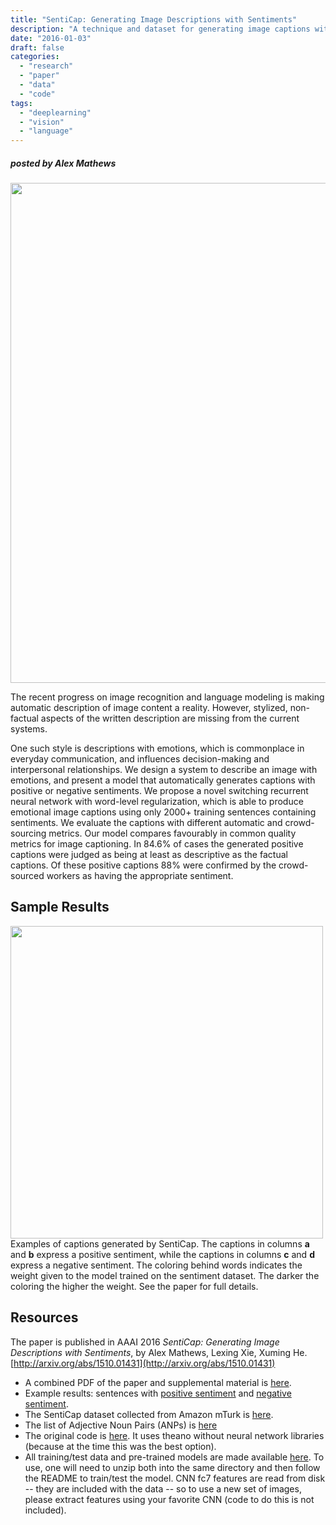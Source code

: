 ```yaml
---
title: "SentiCap: Generating Image Descriptions with Sentiments"
description: "A technique and dataset for generating image captions with strong positive or negative sentiment."
date: "2016-01-03"
draft: false
categories:
  - "research"
  - "paper"
  - "data"
  - "code"
tags:
  - "deeplearning"
  - "vision"
  - "language"
---
```


##### posted by _Alex Mathews_ <br />

<img src="/img/senticap/intro_example2.png" width="800"><br>

The recent progress on image recognition and language modeling is making automatic description of image content a reality. However, stylized, non-factual aspects of the written description are missing from the current systems. 

<!--more-->

One such style is descriptions with emotions, which is commonplace in everyday communication, and influences decision-making and interpersonal relationships. We design a system to describe an image with emotions, and present a model that automatically generates captions with positive or negative sentiments. We propose a novel switching recurrent neural network with word-level regularization, which is able to produce emotional image captions using only 2000+ training sentences containing sentiments. We evaluate the captions with different automatic and crowd-sourcing metrics. Our model compares favourably in common quality metrics for image captioning. In 84.6% of cases the generated positive captions were judged as being at least as descriptive as the factual captions. Of these positive captions 88% were confirmed by the crowd-sourced workers as having the appropriate sentiment.

Sample Results
--------------------

<img src="/img/senticap/3x4.jpg" width="500"><br>
Examples of captions generated by SentiCap. The captions in columns <b>a</b> and <b>b</b> express a positive sentiment, while the captions in columns <b>c</b> and <b>d</b> express a negative sentiment. The coloring behind words indicates the weight given to the model trained on the sentiment dataset. The darker the coloring the higher the weight. See the paper for full details.


Resources
--------------------

The paper is published in AAAI 2016
_SentiCap: Generating Image Descriptions with Sentiments_, by Alex Mathews, Lexing Xie, Xuming He. [http://arxiv.org/abs/1510.01431](http://arxiv.org/abs/1510.01431)

<!-- Supplemental can be found here: <a href="http://users.cecs.anu.edu.au/~u4534172/papers/senticap_suppliment.pdf">pdf</a><br>
-->

* A combined PDF of the paper and supplemental material is [here](https://arxiv.org/pdf/1510.01431.pdf).
* Example results: sentences with [positive sentiment](http://users.cecs.anu.edu.au/~u4534172/senticap_results_pos.html) and [negative sentiment](http://users.cecs.anu.edu.au/~u4534172/senticap_results_neg.html). 
* The SentiCap dataset collected from Amazon mTurk is [here](http://users.cecs.anu.edu.au/~u4534172/data/Senticap/senticap_dataset.zip). 
* The list of Adjective Noun Pairs (ANPs) is <a href="http://users.cecs.anu.edu.au/~u4534172/data/Senticap/anp_list.txt">here</a>
* The original code is [here](https://users.cecs.anu.edu.au/~u4534172/data/senticap_code.zip).  It uses theano without neural network libraries (because at the time this was the best option).
* All training/test data and pre-trained models are made available [here](https://users.cecs.anu.edu.au/~u4534172/data/senticap_data_models.zip). 
To use, one will need to unzip both into the same directory and then follow the README to train/test the model. CNN fc7 features are read from disk -- they are included with the data -- so to use a new set of images, please extract features using your favorite CNN (code to do this is not included).